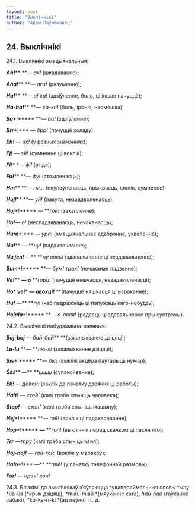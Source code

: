 ```yaml
---
layout: post
title: "Выклічнікі"
author: "Адам Паўлюкавец"
---
```



## 24. Выклічнікі

24.1. Выклічнікі эмацыянальныя:

***Ah!***** **— *ах!* (шкадаванне);

***Aha!***** **— *ага!* (разуменне);

***Ha!***** **— *а! ха!* (здзіўленне, боль, ці іншае пачуццё);

***Ha-ha!***** **— *ха-ха!* (боль, іронія, насмешка);

***Ba****!***** **— *ба!* (здзіўленне);

***Brr****!*** — *брр!* (пачуццё холаду);

***Eh!*** — *эх!* (у розных значэннях);

***Ej!*** — *эй!* (сумненне ці воклік);

***Fi!**** **— фі!* (агіда);

***Fu!***** **— *фу!* (стомленасць);

***Hm***** **— *гм...* (няўпэўненасць, прыкрасць, іронія, сумненне)

***Huj!***** **— *уй!* (пакута, незадаволенасць);

***Hoj****!***** — ***гой!* (захапленне);

***Ho!***— *о!* (неспадзяванасць, нечаканасць);

***Hura****!*** — *ура!* (эмацыянальнае адабрэнне, ухваленне);

***Nu!***** **—** ***ну!* (падахвочванне);

***Nu jen!*** —** ***ну вось!* (здавальненне ці нездавальненне);

***Bum****!***** **— *бум! трах!* (нечаканае падзенне);

***Ve!***** **— *о*** ***гора!* (пачуццё няшчасця, незадаволенасці);

***Ho**** ****ve!***** **— *авохці!*** **(пачуццё няшчасця ці
нараканне);

***Hu!*** —** ***гу!* (каб падражніць ці папужаць каго-небудзь);

***Holala****!***** **— *о-ляля!* (радасць ці здавальненне пры
сустрэчы).

24.2. Выклічнікі пабуджальна-валявыя:

***Baj-baj*** — *бай-бай*** **(закалыхванне дзіцяці);

***Lu-lu*** **— ***лю-лі* (закалыхванне дзіцяці);

***Bis****!***** **— *біс!* (выклік акцёра паўтарыць нумар);

***Ŝŝ****ŝ*** —** ***шшш* (супакойванне);

***Ek!*** — *давай!* (заклік да пачатку дзеяння ці работы);

***Halt!*** — *стой!* (калі трэба спыніць чалавека);

***Stop!*** — *стоп!* (калі трэба спыніць машыну);

***Hej****!***** **— *гэй!* (воклік ці падахвочванне);

***Hop****!***** **—** ***гоп!* (выклічнік перад скачком ці пасля
яго);

***Trr** —тпру* (калі трэба спыніць каня);

***Hoj-hoj!*** — *гой-гой!* (воклік у маракоў);

***Halo****!*** —** ***алё!* (у пачатку тэлефоннай размовы);

***For!*** — *прэч! вон!*

24.3. Блізкімі да выклічнікаў з’яўляюцца гукапераймальныя словы тыпу
*ŭa-ŭa (*крык дзіцяці), *miaŭ-miaŭ *(мяўканне ката), *haŭ-haŭ*
(гаўканне сабакі), *ko-ke-ri-ki *(ад пеўня) і г. д.
